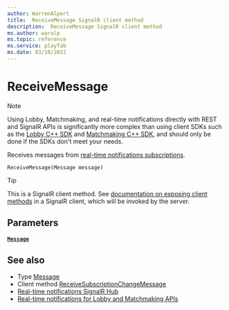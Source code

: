 ```yaml
---
author: WarrenAlpert
title:  ReceiveMessage SignalR client method
description:  ReceiveMessage SignalR client method
ms.author: waralp
ms.topic: reference
ms.service: playfab
ms.date: 03/10/2022
---
```


# ReceiveMessage

> [!NOTE]
> Using Lobby, Matchmaking, and real-time notifications directly with REST and
> SignalR APIs is significantly more complex than using client SDKs such as the
> [Lobby C++
> SDK](../../multiplayer/lobby/playfabmultiplayerreference-cpp/pflobby/pflobby_members.md)
> and [Matchmaking C++
> SDK](../../multiplayer/lobby/playfabmultiplayerreference-cpp/pfmatchmaking/pfmatchmaking_members.md),
> and should only be done if the SDKs don't meet your needs.

Receives messages from [real-time notifications
subscriptions](../subscribing-to-resources.md).

```text
ReceiveMessage(Message message)
```

> [!TIP]
> This is a SignalR client method. See [documentation on exposing client
> methods](/aspnet/core/signalr/dotnet-client#call-client-methods-from-hub)
> in a SignalR client, which will be invoked by the server.

## Parameters

[**`Message`**](../types/message.md)

## See also

- Type [Message](../types/message.md)
- Client method
  [ReceiveSubscriptionChangeMessage](receive-subscription-change-message.md)
- [Real-time notifications SignalR Hub](../signalr-hub.md)
- [Real-time notifications for Lobby and Matchmaking APIs](../overview.md)
